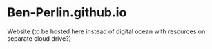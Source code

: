 # Ben-Perlin.github.io
Website (to be hosted here instead of digital ocean with resources on separate cloud drive?)
